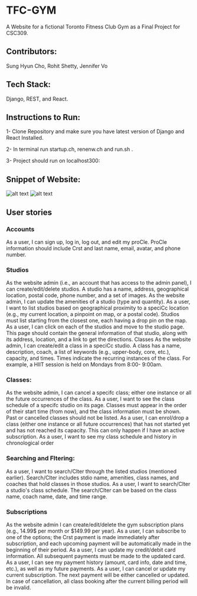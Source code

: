 # TFC-GYM

A Website for a fictional Toronto Fitness Club Gym as a Final Project for CSC309.

## Contributors: 
Sung Hyun Cho, Rohit Shetty, Jennifer Vo

## Tech Stack: 
Django, REST, and React.


## Instructions to Run:

1- Clone Repository and make sure you have latest version of Django and React Installed.

2- In terminal run startup.ch, renenw.ch and run.sh .

3- Project should run on localhost300:

## Snippet of Website:
![alt text](https://user-images.githubusercontent.com/62463648/208800627-dd0a9f13-22bb-4c6c-b6fc-aaec6ef0e7ec.png)
![alt text](https://github.com/rshetty22166145/TFC-GYM/issues/2)


## User stories
### Accounts
As a user, I can sign up, log in, log out, and edit my proCle. ProCle information should include Crst and last name, email, avatar, and phone number.

### Studios
As the website admin (i.e., an account that has access to the admin panel), I can create/edit/delete studios. A studio has a name, address, geographical location, postal code, phone number, and a set of images. As the website admin, I can update the amenities of a studio (type and quantity).
As a user, I want to list studios based on geographical proximity to a speciCc location (e.g., my current location, a pinpoint on map, or a postal code). Studios must list starting from the closest one, each having a drop pin on the map. As a user, I can click on each of the studios and move to the studio page. This page should contain the general information of that studio, along with its address, location, and a link to get the directions.
Classes As the website admin, I can create/edit a class in a speciCc studio. A class has a name, description, coach, a list of keywords (e.g., upper-body, core, etc.), capacity, and times. Times indicate the recurring instances of the class. For example, a HIIT session is held on Mondays from 8:00- 9:00am.

### Classes:
As the website admin, I can cancel a specifc class; either one instance or all the future occurrences of the class.
As a user, I want to see the class schedule of a specifc studio on its page. Classes must appear in the order of their start time (from now), and the class information must be shown. Past or cancelled classes should not be listed. As a user, I can enrol/drop a class (either one instance or all future occurrences) that has not started yet and has not reached its capacity. This can only happen if I have an active subscription.
As a user, I want to see my class schedule and history in chronological order

### Searching and Fltering:
As a user, I want to search/Clter through the listed studios (mentioned earlier). Search/Clter includes stdio name, amenities, class names, and coaches that hold classes in those studios.
As a user, I want to search/Clter a studio's class schedule. The search/Clter can be based on the class name, coach name, date, and time range.
### Subscriptions
As the website admin I can create/edit/delete the gym subscription plans (e.g., 14.99$ per month or $149.99 per year).
As a user, I can subscribe to one of the options; the Crst payment is made immediately after subscription, and each upcoming payment will be automatically made in the beginning of their period.
As a user, I can update my credit/debit card information. All subsequent payments must be made to the updated card.
As a user, I can see my payment history (amount, card info, date and time, etc.), as well as my future payments.
As a user, I can cancel or update my current subscription. The next payment will be either cancelled or updated. In case of cancellation, all class booking after the current billing period will be invalid.

### 


